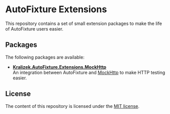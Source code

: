 # AutoFixture Extensions
This repository contains a set of small extension packages to make the life of AutoFixture users easier.

## Packages
The following packages are available:

* **[Kralizek.AutoFixture.Extensions.MockHttp](src/MockHttp)**<br/>
  An integration between AutoFixture and [MockHttp](https://github.com/richardszalay/mockhttp) to make HTTP testing easier.

## License
The content of this repository is licensed under the [MIT license](https://github.com/Kralizek/AutoFixtureExtensions/blob/master/LICENSE.txt).
